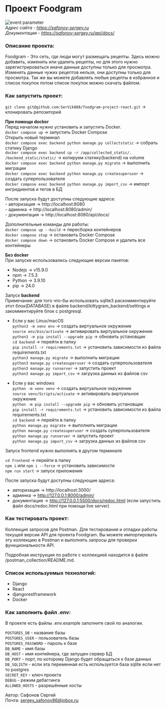 # Проект Foodgram
![event parameter](https://github.com/SerVik888/foodgram-project-react/actions/workflows/main.yml/badge.svg?event=push)\
*Адрес сайта - https://safonov-sergey.ru* \
*Документация - https://safonov-sergey.ru/api/docs/*

### Описание проекта:
Foodgram - Это сеть, где люди могут размещать рецепты. Здесь можно добавить, изменить или удалить рецепты, но для этого нужно зарегистрироваться иначе данные доступны только для просмотра. Изменять данные чужих рецептов нельзя, они доступны только для просмотра. Так же вы можете добавлять любые рецепты в избранное и список покупок потом список покупок можно скачать файлом.

### Как запустить проект:
`git clone git@github.com:SerVik888/foodgram-project-react.git` -> клонировать репозиторий

**При помощи docker**\
    Перед началом нужно установить и запустить Docker.\
    `docker compose up` -> запустить Docker Compose\
    Открыть новый терминал\
    `docker compose exec backend python manage.py collectstatic` -> cобрать статику Django\
    `docker compose exec backend cp -r /app/collected_static/. /backend_static/static/` -> копируем статику(backend) на volume\
    `docker compose exec backend python manage.py migrate` -> выполнить миграции\
    `docker compose exec backend python manage.py createsuperuser` -> создать суперпользователя\
    `docker compose exec backend python manage.py import_csv` -> импорт ингредиентов и тегов в БД

После запуска будут доступны следующие адреса:\
    - авторизация -> http://localhost:8080\
    - админка -> http://localhost:8080/admin/\
    - документация -> http://localhost:8080/api/docs/

Дополнительные команды для работы:\
    `docker compose up --build` -> пересборка контейнеров\
    `docker compose stop` -> остановить Docker Compose\
    `docker compose down` -> остановить Docker Compose и удалить все контейнеры

**Без docker**\
При запуске использовались следующие версии пакетов:
- Nodejs -> v15.9.0
- npm -> 7.5.3
- Python -> 3.9.10
- pip -> 24.0

Запуск **backend**\
Примечание: для того что-бы использовать sqlite3 раскомментируйте этот блок(DATABASE) в файле backend/kittygram_backend/settings и закомментируйте блок с postgresql.

* Если у вас Linux/macOS\
    `python3 -m venv env` -> создать виртуальное окружение\
    `source env/bin/activate` -> активировать виртуальное окружение\
    `python3 -m pip install --upgrade pip` -> обновить установщик\
    `cd backend` -> перейти в папку\
    `pip install -r requirements.txt` -> установить зависимости из файла requirements.txt\
    `python3 manage.py migrate` -> выполнить миграции\
    `python3 manage.py createsuperuser` -> создать суперпользователя\
    `python3 manage.py runserver` -> запустить проект\
    `python3 manage.py import_csv` -> загрузка данных из файлов csv

* Если у вас windows\
    `python -m venv venv` -> создать виртуальное окружение\
    `source venv/Scripts/activate` -> активировать виртуальное окружение\
    `python -m pip install --upgrade pip` -> обновить установщик\
    `pip install -r requirements.txt` -> установить зависимости из файла requirements.txt\
    `cd backend` -> перейти в папку\
    `python manage.py migrate` -> выполнить миграции\
    `python manage.py createsuperuser` -> создать суперпользователя\
    `python manage.py runserver` -> запустить проект\
    `python manage.py import_csv` -> загрузка данных из файлов csv

Запуск frontend нужно выполнять в другом терминале

`cd frontend` -> перейти в папку\
`npm i` или `npm i --force` -> установить зависимости\
`npm run start` -> запуск приложения

После запуска будут доступны следующие адреса:
- авторизация -> http://localhost:3000/
- админка -> http://127.0.0.1:8000/admin/
- документация -> http://127.0.0.1:5500/docs/redoc.html (если запустить файл docs/redoc.html при помощи live server)

### Как тестировать проект:
Коллекция запросов для Postman. Для тестирования и отладки работы текущей версии API для проекта Foodgram. Вы можете импортировать эту коллекцию в Postman и выполнять запросы для проверки функциональности API.

Подробная инструкция по работе с коллекцией находится в файле /postman_collection/README.md.

### Cписок используемых технологий:

- Django
- React
- djangorestframework
- Docker

### Как заполнить файл .env:
В проекте есть файлы .env.example заполните свой по аналогии.

`POSTGRES_DB` - название базы\
`POSTGRES_USER` - пользователь базы\
`POSTGRES_PASSWORD` - пароль к базе\
`DB_NAME` - имя базы\
`DB_HOST` - имя контейнера, где запущен сервер БД\
`DB_PORT` - порт, по которому Django будет обращаться к базе данных\
`DB_SQLIGTH` - если эта переменная есть используется база sqlite если нет то postgres\
`SECRET_KEY` - ключ проекта\
`DEBUG` - режим дебаггинга\
`ALLOWED_HOSTS` - разрешённые хосты

Автор: Сафонов Сергей\
Почта: [sergey_safonov86@inbox.ru](mailto:sergey_safonov86@inbox.ru)